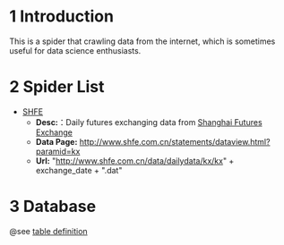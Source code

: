 # 1 Introduction
This is a spider that crawling data from the internet, which is sometimes useful for data science enthusiasts.

# 2 Spider List
- [SHFE](https://github.com/liyinwei/spiders/tree/master/shfe)
  - **Desc:**：Daily futures exchanging data from [Shanghai Futures Exchange](http://www.shfe.com.cn/)
  - **Data Page:** http://www.shfe.com.cn/statements/dataview.html?paramid=kx
  - **Url:** "http://www.shfe.com.cn/data/dailydata/kx/kx" + exchange_date + ".dat"

# 3 Database
@see [table definition](https://github.com/liyinwei/spiders/blob/master/shfe/data_desc.sql)
